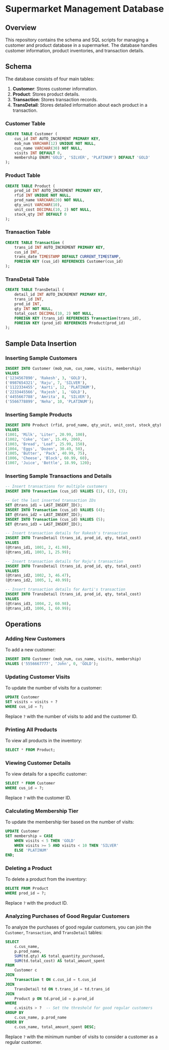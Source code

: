 
# Supermarket Management Database

## Overview

This repository contains the schema and SQL scripts for managing a customer and product database in a supermarket. The database handles customer information, product inventories, and transaction details.

## Schema

The database consists of four main tables:

1. **Customer**: Stores customer information.
2. **Product**: Stores product details.
3. **Transaction**: Stores transaction records.
4. **TransDetail**: Stores detailed information about each product in a transaction.

### Customer Table

```sql
CREATE TABLE Customer (
    cus_id INT AUTO_INCREMENT PRIMARY KEY,
    mob_num VARCHAR(12) UNIQUE NOT NULL,
    cus_name VARCHAR(30) NOT NULL,
    visits INT DEFAULT 0,
    membership ENUM('GOLD', 'SILVER', 'PLATINUM') DEFAULT 'GOLD'
);
```

### Product Table

```sql
CREATE TABLE Product (
    prod_id INT AUTO_INCREMENT PRIMARY KEY,
    rfid INT UNIQUE NOT NULL,
    prod_name VARCHAR(20) NOT NULL,
    qty_unit VARCHAR(10),
    unit_cost DECIMAL(10, 2) NOT NULL,
    stock_qty INT DEFAULT 0
);
```

### Transaction Table

```sql
CREATE TABLE Transaction (
    trans_id INT AUTO_INCREMENT PRIMARY KEY,
    cus_id INT,
    trans_date TIMESTAMP DEFAULT CURRENT_TIMESTAMP,
    FOREIGN KEY (cus_id) REFERENCES Customer(cus_id)
);
```

### TransDetail Table

```sql
CREATE TABLE TransDetail (
    detail_id INT AUTO_INCREMENT PRIMARY KEY,
    trans_id INT,
    prod_id INT,
    qty INT NOT NULL,
    total_cost DECIMAL(10, 2) NOT NULL,
    FOREIGN KEY (trans_id) REFERENCES Transaction(trans_id),
    FOREIGN KEY (prod_id) REFERENCES Product(prod_id)
);
```

## Sample Data Insertion

### Inserting Sample Customers

```sql
INSERT INTO Customer (mob_num, cus_name, visits, membership) 
VALUES 
('1234567890', 'Rakesh', 3, 'GOLD'),
('0987654321', 'Raju', 7, 'SILVER'),
('1122334455', 'Aarti', 12, 'PLATINUM'),
('2233445566', 'Rajesh', 1, 'GOLD'),
('4455667788', 'Amrita', 8, 'SILVER'),
('5566778899', 'Neha', 10, 'PLATINUM');
```

### Inserting Sample Products

```sql
INSERT INTO Product (rfid, prod_name, qty_unit, unit_cost, stock_qty)
VALUES 
(1001, 'Milk', 'Liter', 20.99, 100),
(1002, 'Coke', 'Can', 15.49, 200),
(1003, 'Bread', 'Loaf', 25.99, 150),
(1004, 'Eggs', 'Dozen', 30.49, 50),
(1005, 'Butter', 'Pack', 40.99, 75),
(1006, 'Cheese', 'Block', 60.99, 60),
(1007, 'Juice', 'Bottle', 18.99, 120);
```

### Inserting Sample Transactions and Details

```sql
-- Insert transactions for multiple customers
INSERT INTO Transaction (cus_id) VALUES (1), (2), (3);

-- Get the last inserted transaction IDs
SET @trans_id1 = LAST_INSERT_ID();
INSERT INTO Transaction (cus_id) VALUES (4);
SET @trans_id2 = LAST_INSERT_ID();
INSERT INTO Transaction (cus_id) VALUES (5);
SET @trans_id3 = LAST_INSERT_ID();

-- Insert transaction details for Rakesh's transaction
INSERT INTO TransDetail (trans_id, prod_id, qty, total_cost)
VALUES 
(@trans_id1, 1001, 2, 41.98),
(@trans_id1, 1003, 1, 25.99);

-- Insert transaction details for Raju's transaction
INSERT INTO TransDetail (trans_id, prod_id, qty, total_cost)
VALUES 
(@trans_id2, 1002, 3, 46.47),
(@trans_id2, 1005, 1, 40.99);

-- Insert transaction details for Aarti's transaction
INSERT INTO TransDetail (trans_id, prod_id, qty, total_cost)
VALUES 
(@trans_id3, 1004, 2, 60.98),
(@trans_id3, 1006, 1, 60.99);
```

## Operations

### Adding New Customers

To add a new customer:

```sql
INSERT INTO Customer (mob_num, cus_name, visits, membership) 
VALUES ('5556667777', 'John', 0, 'GOLD');
```

### Updating Customer Visits

To update the number of visits for a customer:

```sql
UPDATE Customer
SET visits = visits + ?
WHERE cus_id = ?;
```

Replace `?` with the number of visits to add and the customer ID.

### Printing All Products

To view all products in the inventory:

```sql
SELECT * FROM Product;
```

### Viewing Customer Details

To view details for a specific customer:

```sql
SELECT * FROM Customer
WHERE cus_id = ?;
```

Replace `?` with the customer ID.

### Calculating Membership Tier

To update the membership tier based on the number of visits:

```sql
UPDATE Customer
SET membership = CASE
    WHEN visits < 5 THEN 'GOLD'
    WHEN visits >= 5 AND visits < 10 THEN 'SILVER'
    ELSE 'PLATINUM'
END;
```

### Deleting a Product

To delete a product from the inventory:

```sql
DELETE FROM Product
WHERE prod_id = ?;
```

Replace `?` with the product ID.

### Analyzing Purchases of Good Regular Customers

To analyze the purchases of good regular customers, you can join the `Customer`, `Transaction`, and `TransDetail` tables:

```sql
SELECT 
    c.cus_name,
    p.prod_name,
    SUM(td.qty) AS total_quantity_purchased,
    SUM(td.total_cost) AS total_amount_spent
FROM 
    Customer c
JOIN 
    Transaction t ON c.cus_id = t.cus_id
JOIN 
    TransDetail td ON t.trans_id = td.trans_id
JOIN 
    Product p ON td.prod_id = p.prod_id
WHERE 
    c.visits > ?  -- Set the threshold for good regular customers
GROUP BY 
    c.cus_name, p.prod_name
ORDER BY 
    c.cus_name, total_amount_spent DESC;
```

Replace `?` with the minimum number of visits to consider a customer as a regular customer.

